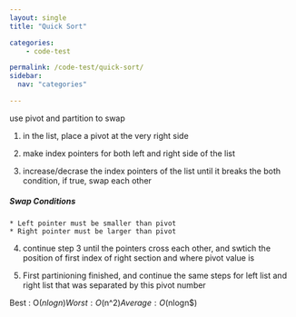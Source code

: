 ```yaml
---
layout: single
title: "Quick Sort"

categories:
    - code-test

permalink: /code-test/quick-sort/
sidebar:
  nav: "categories"

---
```


use pivot and partition to swap

1. in the list, place a pivot at the very right side
2. make index pointers for both left and right side of the list

3. increase/decrase the index pointers of the list until it breaks the both condition, if true, swap each other

##### Swap Conditions

    * Left pointer must be smaller than pivot
    * Right pointer must be larger than pivot

4. continue step 3 until the pointers cross each other, and swtich the position of first index of right section and where pivot value is

5. First partinioning finished, and continue the same steps for left list and right list that was separated by this pivot number

Best : O($nlogn)
Worst : O($n^2$)
Average : O($nlogn$)

